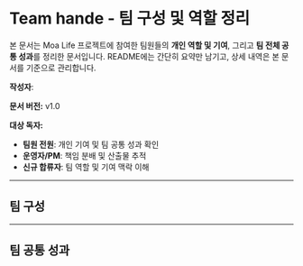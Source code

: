 # Team hande - 팀 구성 및 역할 정리

본 문서는 Moa Life 프로젝트에 참여한 팀원들의 **개인 역할 및 기여**, 그리고 **팀 전체 공통 성과**를 정리한 문서입니다.
README에는 간단히 요약만 남기고, 상세 내역은 본 문서를 기준으로 관리합니다.

**작성자**:

**문서 버전:** v1.0

**대상 독자:**

* **팀원 전원**: 개인 기여 및 팀 공통 성과 확인
* **운영자/PM**: 책임 분배 및 산출물 추적
* **신규 합류자**: 팀 역할 및 기여 맥락 이해

---

## 팀 구성

---

## 팀 공통 성과

